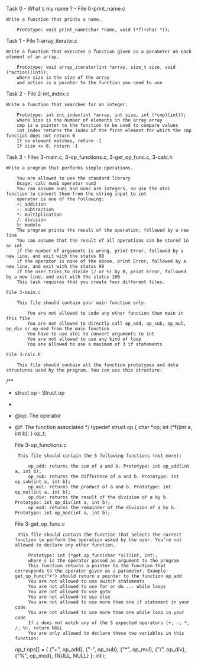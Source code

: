 Task 0 - What's my name ? - File 0-print_name.c

	Write a function that prints a name.

		Prototype: void print_name(char *name, void (*f)(char *));

Task 1 - File 1-array_iterator.c

	Write a function that executes a function given as a parameter on each element of an array.

		Prototype: void array_iterator(int *array, size_t size, void (*action)(int));
		where size is the size of the array
		and action is a pointer to the function you need to use

Task 2 - File 2-int_index.c

	Write a function that searches for an integer.

		Prototype: int int_index(int *array, int size, int (*cmp)(int));
		where size is the number of elements in the array array
		cmp is a pointer to the function to be used to compare values
		int_index returns the index of the first element for which the cmp function does not return 0
		If no element matches, return -1
		If size <= 0, return -1

Task 3 - Files 3-main.c, 3-op_functions.c, 3-get_op_func.c, 3-calc.h

	Write a program that performs simple operations.

		You are allowed to use the standard library
		Usage: calc num1 operator num2
		You can assume num1 and num2 are integers, so use the atoi function to convert them from the string input to int
		operator is one of the following:
		+: addition
		-: subtraction
		*: multiplication
		/: division
		%: modulo
		The program prints the result of the operation, followed by a new line
		You can assume that the result of all operations can be stored in an int
		if the number of arguments is wrong, print Error, followed by a new line, and exit with the status 98
		if the operator is none of the above, print Error, followed by a new line, and exit with the status 99
		if the user tries to divide (/ or %) by 0, print Error, followed by a new line, and exit with the status 100
		This task requires that you create four different files.
	
	File 3-main.c

		This file should contain your main function only.

			You are not allowed to code any other function than main in this file
			You are not allowed to directly call op_add, op_sub, op_mul, op_div or op_mod from the main function
			You have to use atoi to convert arguments to int
			You are not allowed to use any kind of loop
			You are allowed to use a maximum of 3 if statements

	File 3-calc.h

		This file should contain all the function prototypes and data structures used by the program. You can use this structure:

/**
 * struct op - Struct op
 *
 * @op: The operator
 * @f: The function associated
 */
typedef struct op
{
    char *op;
    int (*f)(int a, int b);
} op_t;


	File 3-op_functions.c

		This file should contain the 5 following functions (not more):

			op_add: returns the sum of a and b. Prototype: int op_add(int a, int b);
			op_sub: returns the difference of a and b. Prototype: int op_sub(int a, int b);
			op_mul: returns the product of a and b. Prototype: int op_mul(int a, int b);
			op_div: returns the result of the division of a by b. Prototype: int op_div(int a, int b);
			op_mod: returns the remainder of the division of a by b. Prototype: int op_mod(int a, int b);

	File 3-get_op_func.c

		This file should contain the function that selects the correct function to perform the operation asked by the user. You’re not allowed to declare any other function.

			Prototype: int (*get_op_func(char *s))(int, int);
			where s is the operator passed as argument to the program
			This function returns a pointer to the function that corresponds to the operator given as a parameter. Example: get_op_func("+") should return a pointer to the function op_add
			You are not allowed to use switch statements
			You are not allowed to use for or do ... while loops
			You are not allowed to use goto
			You are not allowed to use else
			You are not allowed to use more than one if statement in your code
			You are not allowed to use more than one while loop in your code
			If s does not match any of the 5 expected operators (+, -, *, /, %), return NULL
			You are only allowed to declare these two variables in this function:

    op_t ops[] = {
        {"+", op_add},
        {"-", op_sub},
        {"*", op_mul},
        {"/", op_div},
        {"%", op_mod},
        {NULL, NULL}
    };
    int i;


